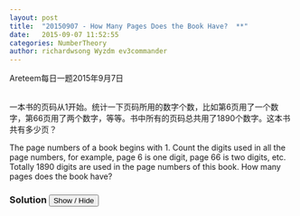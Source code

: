 ```yaml
---
layout: post
title:  "20150907 - How Many Pages Does the Book Have?  **"
date:   2015-09-07 11:52:55
categories: NumberTheory
author: richardwsong Wyzdm ev3commander
---
```


Areteem每日一题2015年9月7日
<br><br>
<problem>
<p>	
一本书的页码从1开始。统计一下页码所用的数字个数，比如第6页用了一个数字，第66页用了两个数字，等等。书中所有的页码总共用了1890个数字。这本书共有多少页？
</p>
<p>
The page numbers of a book begins with 1. Count the digits used in all the page numbers, for example, page 6 is one digit, page 66 is two digits, etc. Totally 1890 digits are used in the page numbers of this book. How many pages does the book have?
</p>
</problem>



### Solution <button>Show / Hide</button>


<solution>


</solution>
